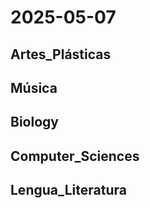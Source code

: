 # 2025-05-07 <!-- markmap: foldAll -->

## Artes_Plásticas

## Música

## Biology

## Computer_Sciences

## Lengua_Literatura

